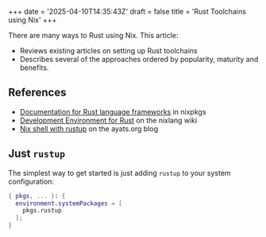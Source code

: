 +++
date = '2025-04-10T14:35:43Z'
draft = false
title = 'Rust Toolchains using Nix'
+++

There are many ways to Rust using Nix. This article:

- Reviews existing articles on setting up Rust toolchains
- Describes several of the approaches ordered by popularity, maturity and benefits.

## References

- [Documentation for Rust language frameworks][nixpkgs-rust] in nixpkgs
- [Development Environment for Rust][nixlang-wiki-rust] on the nixlang wiki
- [Nix shell with rustup][ayats-org-rust] on the ayats.org blog

[nixpkgs-rust]: https://github.com/NixOS/nixpkgs/blob/master/doc/languages-frameworks/rust.section.md
[nixlang-wiki-rust]: https://github.com/nixlang-wiki/nixlang-wiki/blob/main/nix/how-to/development-environment-for-rust.md
[ayats-org-rust]: https://ayats.org/blog/nix-rustup

## Just `rustup`

The simplest way to get started is just adding `rustup` to your system configuration:

```nix
{ pkgs, ... }: {
  environment.systemPackages = [
    pkgs.rustup
  ];
}
```
